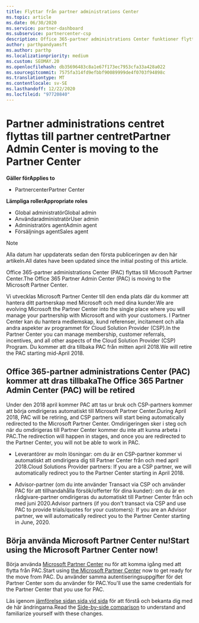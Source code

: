 ```yaml
---
title: Flyttar från partner administrations Center
ms.topic: article
ms.date: 06/30/2020
ms.service: partner-dashboard
ms.subservice: partnercenter-csp
description: Office 365-partner administrations Center funktioner flyttas till Partner Center. Lär dig vad det innebär och hur du kan göra saker i Partner Center.
author: parthpandyamsft
ms.author: parthp
ms.localizationpriority: medium
ms.custom: SEOMAY.20
ms.openlocfilehash: db35696483c8a1e67f173ec7953cfa33a428a022
ms.sourcegitcommit: 7575fa314fd9efbbf90089999de4f0703f94898c
ms.translationtype: MT
ms.contentlocale: sv-SE
ms.lasthandoff: 12/22/2020
ms.locfileid: "97720840"
---
```

# <a name="partner-admin-center-is-moving-to-the-partner-center"></a><span data-ttu-id="93a02-104">Partner administrations centret flyttas till partner centret</span><span class="sxs-lookup"><span data-stu-id="93a02-104">Partner Admin Center is moving to the Partner Center</span></span>

<span data-ttu-id="93a02-105">**Gäller för**</span><span class="sxs-lookup"><span data-stu-id="93a02-105">**Applies to**</span></span>

- <span data-ttu-id="93a02-106">Partnercenter</span><span class="sxs-lookup"><span data-stu-id="93a02-106">Partner Center</span></span>

<span data-ttu-id="93a02-107">**Lämpliga roller**</span><span class="sxs-lookup"><span data-stu-id="93a02-107">**Appropriate roles**</span></span>
- <span data-ttu-id="93a02-108">Global administratör</span><span class="sxs-lookup"><span data-stu-id="93a02-108">Global admin</span></span>
- <span data-ttu-id="93a02-109">Användaradministratör</span><span class="sxs-lookup"><span data-stu-id="93a02-109">User admin</span></span>
- <span data-ttu-id="93a02-110">Administratörs agent</span><span class="sxs-lookup"><span data-stu-id="93a02-110">Admin agent</span></span>
- <span data-ttu-id="93a02-111">Försäljnings agent</span><span class="sxs-lookup"><span data-stu-id="93a02-111">Sales agent</span></span>

> [!NOTE]  
> <span data-ttu-id="93a02-112">Alla datum har uppdaterats sedan den första publiceringen av den här artikeln.</span><span class="sxs-lookup"><span data-stu-id="93a02-112">All dates have been updated since the initial posting of this article.</span></span>

<span data-ttu-id="93a02-113">Office 365-partner administrations Center (PAC) flyttas till Microsoft Partner Center.</span><span class="sxs-lookup"><span data-stu-id="93a02-113">The Office 365 Partner Admin Center (PAC) is moving to the Microsoft Partner Center.</span></span>

<span data-ttu-id="93a02-114">Vi utvecklas Microsoft Partner Center till den enda plats där du kommer att hantera ditt partnerskap med Microsoft och med dina kunder.</span><span class="sxs-lookup"><span data-stu-id="93a02-114">We are evolving Microsoft the Partner Center into the single place where you will manage your partnership with Microsoft and with your customers.</span></span> <span data-ttu-id="93a02-115">I Partner Center kan du hantera medlemskap, kund referenser, incitament och alla andra aspekter av programmet för Cloud Solution Provider (CSP).</span><span class="sxs-lookup"><span data-stu-id="93a02-115">In the Partner Center you can manage membership, customer referrals, incentives, and all other aspects of the Cloud Solution Provider (CSP) Program.</span></span> <span data-ttu-id="93a02-116">Du kommer att dra tillbaka PAC från mitten april 2018.</span><span class="sxs-lookup"><span data-stu-id="93a02-116">We will retire the PAC starting mid-April 2018.</span></span>

## <a name="the-office-365-partner-admin-center-pac-will-be-retired"></a><span data-ttu-id="93a02-117">Office 365-partner administrations Center (PAC) kommer att dras tillbaka</span><span class="sxs-lookup"><span data-stu-id="93a02-117">The Office 365 Partner Admin Center (PAC) will be retired</span></span>

<span data-ttu-id="93a02-118">Under den 2018 april kommer PAC att tas ur bruk och CSP-partners kommer att börja omdirigeras automatiskt till Microsoft Partner Center.</span><span class="sxs-lookup"><span data-stu-id="93a02-118">During April 2018, PAC will be retiring, and CSP partners will start being automatically redirected to the Microsoft Partner Center.</span></span> <span data-ttu-id="93a02-119">Omdirigeringen sker i steg och när du omdirigeras till Partner Center kommer du inte att kunna arbeta i PAC.</span><span class="sxs-lookup"><span data-stu-id="93a02-119">The redirection will happen in stages, and once you are redirected to the Partner Center, you will not be able to work in PAC.</span></span> 

- <span data-ttu-id="93a02-120">Leverantörer av moln lösningar: om du är en CSP-partner kommer vi automatiskt att omdirigera dig till Partner Center från och med april 2018.</span><span class="sxs-lookup"><span data-stu-id="93a02-120">Cloud Solutions Provider partners: If you are a CSP partner, we will automatically redirect you to the Partner Center starting in April 2018.</span></span>

- <span data-ttu-id="93a02-121">Advisor-partner (om du inte använder Transact via CSP och använder PAC för att tillhandahålla försök/offerter för dina kunder): om du är en rådgivare-partner omdirigeras du automatiskt till Partner Center från och med juni 2020.</span><span class="sxs-lookup"><span data-stu-id="93a02-121">Advisor partners (if you don't transact via CSP and use PAC to provide trials/quotes for your customers): If you are an Advisor partner, we will automatically redirect you to the Partner Center starting in June, 2020.</span></span>

## <a name="start-using-the-microsoft-partner-center-now"></a><span data-ttu-id="93a02-122">Börja använda Microsoft Partner Center nu!</span><span class="sxs-lookup"><span data-stu-id="93a02-122">Start using the Microsoft Partner Center now!</span></span>

<span data-ttu-id="93a02-123">Börja använda [Microsoft Partner Center](https://partnercenter.microsoft.com/) nu för att komma igång med att flytta från PAC.</span><span class="sxs-lookup"><span data-stu-id="93a02-123">Start using [the Microsoft Partner Center](https://partnercenter.microsoft.com/) now to get ready for the move from PAC.</span></span>  <span data-ttu-id="93a02-124">Du använder samma autentiseringsuppgifter för det Partner Center som du använder för PAC.</span><span class="sxs-lookup"><span data-stu-id="93a02-124">You'll use the same credentials for the Partner Center that you use for PAC.</span></span>

<span data-ttu-id="93a02-125">Läs igenom [jämförelse sidan sida vid sida](moving-from-pac-to-pc.md) för att förstå och bekanta dig med de här ändringarna.</span><span class="sxs-lookup"><span data-stu-id="93a02-125">Read the [Side-by-side comparison](moving-from-pac-to-pc.md) to understand and familiarize yourself with these changes.</span></span>